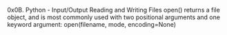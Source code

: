 0x0B. Python - Input/Output
Reading and Writing Files
open() returns a file object, and is most commonly used with two positional arguments and one keyword argument: open(filename, mode, encoding=None)
